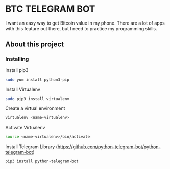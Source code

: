 # BTC TELEGRAM BOT
I want an easy way to get Bitcoin value in my phone. There are a lot of apps with this feature out there, but I need to practice my programming skills.

## About this project

### Installing

Install pip3
```bash
sudo yum install python3-pip
```
Install Virtualenv
```bash
sudo pip3 install virtualenv
```
Create a virtual environment
```bash
virtualenv <name-virtualenv>
```
Activate Virtualenv
```bash
source <name-virtualenv>/bin/activate
```
Install Telegram Library (https://github.com/python-telegram-bot/python-telegram-bot)
```bash
pip3 install python-telegram-bot
```
